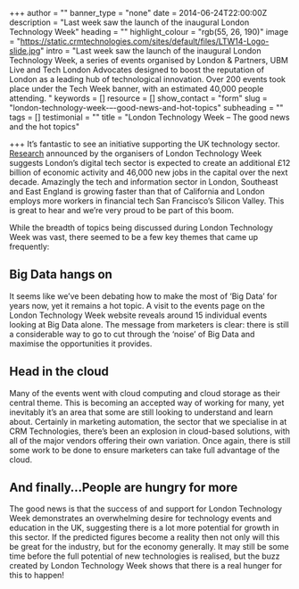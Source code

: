 +++
author = ""
banner_type = "none"
date = 2014-06-24T22:00:00Z
description = "Last week saw the launch of the inaugural London Technology Week"
heading = ""
highlight_colour = "rgb(55, 26, 190)"
image = "https://static.crmtechnologies.com/sites/default/files/LTW14-Logo-slide.jpg"
intro = "Last week saw the launch of the inaugural London Technology Week, a series of events organised by London & Partners, UBM Live and Tech London Advocates designed to boost the reputation of London as a leading hub of technological innovation. Over 200 events took place under the Tech Week banner, with an estimated 40,000 people attending. "
keywords = []
resource = []
show_contact = "form"
slug = "london-technology-week-–-good-news-and-hot-topics"
subheading = ""
tags = []
testimonial = ""
title = "London Technology Week – The good news and the hot topics"

+++
It’s fantastic to see an initiative supporting the UK technology sector. [Research](http://londontechnologyweek.co.uk/2014/06/mayor-london-leaders-global-tech-scene-come-together-launch-london-technology-week/) announced by the organisers of London Technology Week suggests London’s digital tech sector is expected to create an additional £12 billion of economic activity and 46,000 new jobs in the capital over the next decade. Amazingly the tech and information sector in London, Southeast and East England is growing faster than that of California and London employs more workers in financial tech San Francisco’s Silicon Valley. This is great to hear and we’re very proud to be part of this boom.

While the breadth of topics being discussed during London Technology Week was vast, there seemed to be a few key themes that came up frequently:

## Big Data hangs on

It seems like we’ve been debating how to make the most of ‘Big Data’ for years now, yet it remains a hot topic. A visit to the events page on the London Technology Week website reveals around 15 individual events looking at Big Data alone. The message from marketers is clear: there is still a considerable way to go to cut through the ‘noise’ of Big Data and maximise the opportunities it provides.

## Head in the cloud

Many of the events went with cloud computing and cloud storage as their central theme. This is becoming an accepted way of working for many, yet inevitably it’s an area that some are still looking to understand and learn about. Certainly in marketing automation, the sector that we specialise in at CRM Technologies, there’s been an explosion in cloud-based solutions, with all of the major vendors offering their own variation. Once again, there is still some work to be done to ensure marketers can take full advantage of the cloud.

## And finally…People are hungry for more

The good news is that the success of and support for London Technology Week demonstrates an overwhelming desire for technology events and education in the UK, suggesting there is a lot more potential for growth in this sector. If the predicted figures become a reality then not only will this be great for the industry, but for the economy generally. It may still be some time before the full potential of new technologies is realised, but the buzz created by London Technology Week shows that there is a real hunger for this to happen!